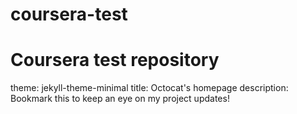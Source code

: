 # coursera-test
# Coursera test repository
theme: jekyll-theme-minimal
title: Octocat's homepage
description: Bookmark this to keep an eye on my project updates!

